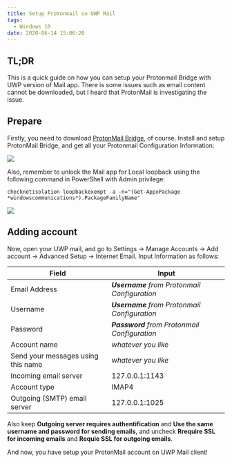 ```yaml
---
title: Setup Protonmail on UWP Mail
tags:
  - Windows 10
date: 2020-06-14 15:06:20
---
```


## TL;DR

This is a quick guide on how you can setup your Protonmail Bridge with UWP version of Mail app. There is some issues such as email content cannot be downloaded, but I heard that ProtonMail is investigating the issue.

## Prepare

Firstly, you need to download [ProtonMail Bridge](https://protonmail.com/bridge/install), of course. Install and setup ProtonMail Bridge, and get all your Protonmail Configuration Information:

![](https://cdn.patrickwu.space/posts/dev/protonmail/1.png)

Also, remember to unlock the Mail app for Local loopback using the following command in PowerShell with Admin privilege:

```
checknetisolation loopbackexempt -a -n="(Get-AppxPackage *windowscommunications*).PackageFamilyName"
```

![](https://cdn.patrickwu.space/posts/dev/protonmail/2.png)

## Adding account

Now, open your UWP mail, and go to Settings -> Manage Accounts -> Add account -> Advanced Setup -> Internet Email. Input Information as follows:

| Field | Input |
| --- | --- |
| Email Address | ***Username** from Protonmail Configuration* |
| Username | ***Username** from Protonmail Configuration* |
| Password | ***Password** from Protonmail Configuration* |
| Account name | *whatever you like* |
| Send your messages using this name | *whatever you like* |
| Incoming email server | 127.0.0.1:1143 |
| Account type | IMAP4 |
| Outgoing (SMTP) email server | 127.0.0.1:1025 |

Also keep **Outgoing server requires authentification** and **Use the same username and password for sending emails**, and uncheck **Rrequire SSL for incoming emails** and **Requie SSL for outgoing emails**.

And now, you have setup your ProtonMail account on UWP Mail client!

